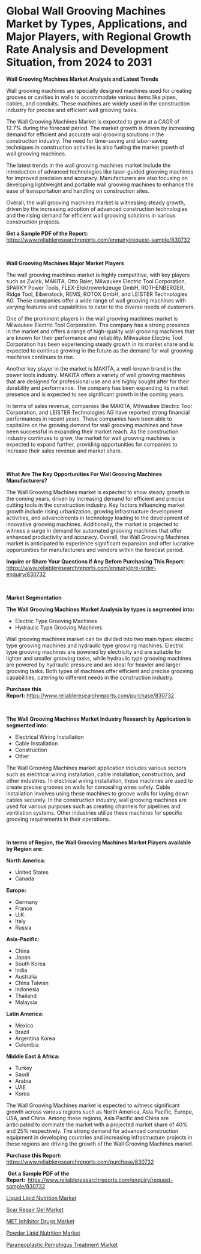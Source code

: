 <p><h1>Global Wall Grooving Machines Market by Types, Applications, and Major Players, with Regional Growth Rate Analysis and Development Situation, from 2024 to 2031</h1></p><p><strong>Wall Grooving Machines Market Analysis and Latest Trends</strong></p>
<p><p>Wall grooving machines are specially designed machines used for creating grooves or cavities in walls to accommodate various items like pipes, cables, and conduits. These machines are widely used in the construction industry for precise and efficient wall grooving tasks.</p><p>The Wall Grooving Machines Market is expected to grow at a CAGR of 12.7% during the forecast period. The market growth is driven by increasing demand for efficient and accurate wall grooving solutions in the construction industry. The need for time-saving and labor-saving techniques in construction activities is also fueling the market growth of wall grooving machines.</p><p>The latest trends in the wall grooving machines market include the introduction of advanced technologies like laser-guided grooving machines for improved precision and accuracy. Manufacturers are also focusing on developing lightweight and portable wall grooving machines to enhance the ease of transportation and handling on construction sites.</p><p>Overall, the wall grooving machines market is witnessing steady growth, driven by the increasing adoption of advanced construction technologies and the rising demand for efficient wall grooving solutions in various construction projects.</p></p>
<p><strong>Get a Sample PDF of the Report:&nbsp;</strong> <a href="https://www.reliableresearchreports.com/enquiry/request-sample/830732">https://www.reliableresearchreports.com/enquiry/request-sample/830732</a></p>
<p>&nbsp;</p>
<p><strong>Wall Grooving Machines Major Market Players</strong></p>
<p><p>The wall grooving machines market is highly competitive, with key players such as Zwick, MAKITA, Otto Baier, Milwaukee Electric Tool Corporation, SPARKY Power Tools, FLEX-Elektrowerkzeuge GmbH, ROTHENBERGER, Ridge Tool, Eibenstock, REMS, ROTOX GmbH, and LEISTER Technologies AG. These companies offer a wide range of wall grooving machines with varying features and capabilities to cater to the diverse needs of customers.</p><p>One of the prominent players in the wall grooving machines market is Milwaukee Electric Tool Corporation. The company has a strong presence in the market and offers a range of high-quality wall grooving machines that are known for their performance and reliability. Milwaukee Electric Tool Corporation has been experiencing steady growth in its market share and is expected to continue growing in the future as the demand for wall grooving machines continues to rise.</p><p>Another key player in the market is MAKITA, a well-known brand in the power tools industry. MAKITA offers a variety of wall grooving machines that are designed for professional use and are highly sought after for their durability and performance. The company has been expanding its market presence and is expected to see significant growth in the coming years.</p><p>In terms of sales revenue, companies like MAKITA, Milwaukee Electric Tool Corporation, and LEISTER Technologies AG have reported strong financial performances in recent years. These companies have been able to capitalize on the growing demand for wall grooving machines and have been successful in expanding their market reach. As the construction industry continues to grow, the market for wall grooving machines is expected to expand further, providing opportunities for companies to increase their sales revenue and market share.</p></p>
<p>&nbsp;</p>
<p><strong>What Are The Key Opportunities For Wall Grooving Machines Manufacturers?</strong></p>
<p><p>The Wall Grooving Machines market is expected to show steady growth in the coming years, driven by increasing demand for efficient and precise cutting tools in the construction industry. Key factors influencing market growth include rising urbanization, growing infrastructure development activities, and advancements in technology leading to the development of innovative grooving machines. Additionally, the market is projected to witness a surge in demand for automated grooving machines that offer enhanced productivity and accuracy. Overall, the Wall Grooving Machines market is anticipated to experience significant expansion and offer lucrative opportunities for manufacturers and vendors within the forecast period.</p></p>
<p><strong>Inquire or Share Your Questions If Any Before Purchasing This Report:</strong> <a href="https://www.reliableresearchreports.com/enquiry/pre-order-enquiry/830732">https://www.reliableresearchreports.com/enquiry/pre-order-enquiry/830732</a></p>
<p>&nbsp;</p>
<p><strong>Market Segmentation</strong></p>
<p><strong>The Wall Grooving Machines Market Analysis by types is segmented into:</strong></p>
<p><ul><li>Electric Type Grooving Machines</li><li>Hydraulic Type Grooving Machines</li></ul></p>
<p><p>Wall grooving machines market can be divided into two main types: electric type grooving machines and hydraulic type grooving machines. Electric type grooving machines are powered by electricity and are suitable for lighter and smaller grooving tasks, while hydraulic type grooving machines are powered by hydraulic pressure and are ideal for heavier and larger grooving tasks. Both types of machines offer efficient and precise grooving capabilities, catering to different needs in the construction industry.</p></p>
<p><strong>Purchase this Report:&nbsp;</strong><a href="https://www.reliableresearchreports.com/purchase/830732">https://www.reliableresearchreports.com/purchase/830732</a></p>
<p>&nbsp;</p>
<p><strong>The Wall Grooving Machines Market Industry Research by Application is segmented into:</strong></p>
<p><ul><li>Electrical Wiring Installation</li><li>Cable Installation</li><li>Construction</li><li>Other</li></ul></p>
<p><p>The Wall Grooving Machines market application includes various sectors such as electrical wiring installation, cable installation, construction, and other industries. In electrical wiring installation, these machines are used to create precise grooves on walls for concealing wires safely. Cable installation involves using these machines to groove walls for laying down cables securely. In the construction industry, wall grooving machines are used for various purposes such as creating channels for pipelines and ventilation systems. Other industries utilize these machines for specific grooving requirements in their operations.</p></p>
<p>&nbsp;</p>
<p><strong>In terms of Region, the Wall Grooving Machines Market Players available by Region are:</strong></p>
<p>
    <p> <strong> North America: </strong>
        <ul>
            <li>United States</li>
            <li>Canada</li>
        </ul>
        </p> 
    <p> <strong> Europe: </strong>
        <ul>
            <li>Germany</li>
            <li>France</li>
            <li>U.K.</li>
            <li>Italy</li>
            <li>Russia</li>
        </ul>
        </p> 
    <p> <strong> Asia-Pacific: </strong>
        <ul>
            <li>China</li>
            <li>Japan</li>
            <li>South Korea</li>
            <li>India</li>
            <li>Australia</li>
            <li>China Taiwan</li>
            <li>Indonesia</li>
            <li>Thailand</li>
            <li>Malaysia</li>
        </ul>
        </p> 
    <p> <strong> Latin America: </strong>
        <ul>
            <li>Mexico</li>
            <li>Brazil</li>
            <li>Argentina Korea</li>
            <li>Colombia</li>
        </ul>
        </p> 
    <p> <strong> Middle East & Africa: </strong>
        <ul>
            <li>Turkey</li>
            <li>Saudi</li>
            <li>Arabia</li>
            <li>UAE</li>
            <li>Korea</li>
        </ul>
    </p>
    </p>
<p><p>The Wall Grooving Machines market is expected to witness significant growth across various regions such as North America, Asia Pacific, Europe, USA, and China. Among these regions, Asia Pacific and China are anticipated to dominate the market with a projected market share of 40% and 25% respectively. The strong demand for advanced construction equipment in developing countries and increasing infrastructure projects in these regions are driving the growth of the Wall Grooving Machines market.</p></p>
<p><strong>Purchase this Report: </strong><a href="https://www.reliableresearchreports.com/purchase/830732">https://www.reliableresearchreports.com/purchase/830732</a></p>
<p>&nbsp;<strong>Get a Sample PDF of the Report:&nbsp;&nbsp;</strong><a href="https://www.reliableresearchreports.com/enquiry/request-sample/830732">https://www.reliableresearchreports.com/enquiry/request-sample/830732</a></p>
<p><strong></strong></p>
<p><p><a href="https://github.com/derrinmiltonellis35gcl/Market-Research-Report-List-1/blob/main/liquid-lipid-nutrition-market.md">Liquid Lipid Nutrition Market</a></p><p><a href="https://medium.com/@jessicaholland33/analyzing-scar-repair-gel-market-global-industry-perspective-and-forecast-2024-to-2031-b0e76a45a83d">Scar Repair Gel Market</a></p><p><a href="https://medium.com/@jessicaholland33/met-inhibitor-drugs-market-competitive-analysis-market-trends-and-forecast-to-2031-36aadf26a32d">MET Inhibitor Drugs Market</a></p><p><a href="https://github.com/lababdou/Market-Research-Report-List-2/blob/main/powder-lipid-nutrition-market.md">Powder Lipid Nutrition Market</a></p><p><a href="https://medium.com/@jessicaholland33/analyzing-paraneoplastic-pemphigus-treatment-market-global-industry-perspective-and-forecast-2024-35c3d4ebcd87">Paraneoplastic Pemphigus Treatment Market</a></p></p>